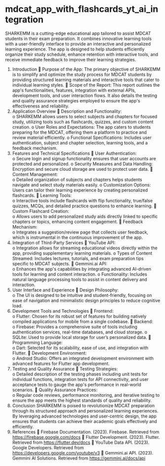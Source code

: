 # mdcat_app_with_flashcards_yt_ai_integration
SHARKEMM is a cutting-edge educational app tailored to assist MDCAT students in their 
exam preparation. It combines innovative learning tools with a user-friendly interface to provide 
an interactive and personalized learning experience. The app is designed to help students 
efficiently organize their study schedule, enhance retention with interactive tools, and receive 
immediate feedback to improve their learning strategies. 
1. Introduction 
 Purpose of the App: The primary objective of SHARKEMM is to simplify and optimize 
the study process for MDCAT students by providing structured learning materials and 
interactive tools that cater to individual learning styles. 
 Scope of the Report: This report outlines the app's functionalities, features, integration 
with external APIs, development tools, and user interaction flows. It also details the 
testing and quality assurance strategies employed to ensure the app's effectiveness and 
reliability. 
2. Application Overview 
 Description and Functionality:  
o SHARKEMM allows users to select subjects and chapters for focused study, 
utilizing tools such as flashcards, quizzes, and custom content creation. 
o User Roles and Expectations: The app caters to students preparing for the 
MDCAT, offering them a platform to practice and review material efficiently. 
o Functional Specifications: Includes user authentication, subject and chapter 
selection, learning tools, and a feedback mechanism. 
3. Features and Technical Specifications 
 User Authentication:  
o Secure login and signup functionality ensures that user accounts are protected and 
personalized. 
o Security Measures and Data Handling: Encryption and secure cloud storage are 
used to protect user data. 
 Content Management:  
o Detailed organization of subjects and chapters helps students navigate and select 
study materials easily. 
o Customization Options: Users can tailor their learning experience by creating 
personalized flashcards. 
 Learning Tools:  
o Interactive tools include flashcards with flip functionality, true/false quizzes, 
MCQs, and detailed practice questions to enhance learning. 
 Custom Flashcard Creation:  
o Allows users to add personalized study aids directly linked to specific chapters or 
topics, enhancing content engagement. 
 Feedback Mechanism:  
o Integrates a suggestion/review page that collects user feedback, which is 
instrumental in the continuous improvement of the app. 
4. Integration of Third-Party Services 
 YouTube API:  
o Integration allows for streaming educational videos directly within the app, 
providing supplementary learning materials. 
o Types of Content Streamed: Includes lectures, tutorials, and exam preparation 
tips specific to MDCAT subjects. 
 Gemmini.ai API:  
o Enhances the app's capabilities by integrating advanced AI-driven tools for 
learning and content interaction. 
o Functionality: Includes natural language processing tools to assist in content 
delivery and interaction. 
5. User Interface and Experience 
 Design Philosophy:  
o The UI is designed to be intuitive and student-friendly, focusing on ease of 
navigation and minimalistic design principles to reduce cognitive load. 
6. Development Tools and Technologies 
 Frontend:  
o Flutter: Chosen for its robust set of features for building natively compiled 
applications for mobile from a single codebase. 
 Backend:  
o Firebase: Provides a comprehensive suite of tools including authentication 
services, real-time databases, and cloud storage. 
o SQLite: Used to provide local storage for user’s personalized data. 
 Programming Language:  
o Dart: Selected for its scalability, ease of use, and integration with Flutter. 
 Development Environment:  
o Android Studio: Offers an integrated development environment with advanced 
features for Flutter app development. 
7. Testing and Quality Assurance 
 Testing Strategies:  
o Detailed description of the testing phases including unit tests for individual 
functions, integration tests for API connectivity, and user acceptance tests to 
gauge the app's performance in real-world scenarios. 
 Quality Assurance Practices:  
o Regular code reviews, performance monitoring, and iterative testing to ensure the 
app meets the highest standards of quality and reliability. 
8. Conclusion 
SHARKEMM is poised to revolutionize MDCAT preparation through its structured approach 
and personalized learning experiences. By leveraging advanced technologies and user-centric 
design, the app ensures that students can achieve their academic goals effectively and efficiently. 
9. References 
 Firebase Documentation. (2023).  Firebase. Retrieved from 
https://firebase.google.com/docs 
 Flutter Development. (2023).  Flutter. Retrieved from https://flutter.dev/docs 
 YouTube Data API. (2023).  Google Developers. Retrieved from 
https://developers.google.com/youtube/v3 
 Gemmini.ai API. (2023).  Gemmini AI Solutions. Retrieved from 
https://gemmini.ai/docs/api 
